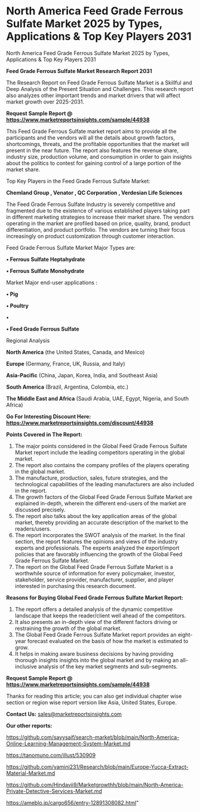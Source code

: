 # North America Feed Grade Ferrous Sulfate Market 2025 by Types, Applications & Top Key Players 2031
North America Feed Grade Ferrous Sulfate Market 2025 by Types, Applications & Top Key Players 2031

<strong>Feed Grade Ferrous Sulfate Market Research Report 2031</strong>

The Research Report on Feed Grade Ferrous Sulfate Market is a Skillful and Deep Analysis of the Present Situation and Challenges. This research report also analyzes other important trends and market drivers that will affect market growth over 2025-2031.

<strong>Request Sample Report @ <a href=https://www.marketreportsinsights.com/sample/44938>https://www.marketreportsinsights.com/sample/44938</a></strong>

This Feed Grade Ferrous Sulfate market report aims to provide all the participants and the vendors will all the details about growth factors, shortcomings, threats, and the profitable opportunities that the market will present in the near future. The report also features the revenue share, industry size, production volume, and consumption in order to gain insights about the politics to contest for gaining control of a large portion of the market share.

Top Key Players in the Feed Grade Ferrous Sulfate Market:

<strong>Chemland Group , Venator , QC Corporation , Verdesian Life Sciences</strong>

The Feed Grade Ferrous Sulfate Industry is severely competitive and fragmented due to the existence of various established players taking part in different marketing strategies to increase their market share. The vendors operating in the market are profiled based on price, quality, brand, product differentiation, and product portfolio. The vendors are turning their focus increasingly on product customization through customer interaction.

Feed Grade Ferrous Sulfate Market Major Types are:

<strong>•  Ferrous Sulfate Heptahydrate 

•  Ferrous Sulfate Monohydrate</strong>

Market Major end-user applications :

<strong>•  Pig 

•  Poultry 

•  

•  Feed Grade Ferrous Sulfate</strong>

Regional Analysis

</u><strong><b>North America</b></strong> (the United States, Canada, and Mexico)

<strong><b>Europe </b></strong>(Germany, France, UK, Russia, and Italy)

<strong><b>Asia-Pacific</b></strong> (China, Japan, Korea, India, and Southeast Asia)

<strong><b>South America</b></strong> (Brazil, Argentina, Colombia, etc.)

<strong><b>The Middle East and Africa</b></strong> (Saudi Arabia, UAE, Egypt, Nigeria, and South Africa)

<strong>Go For Interesting Discount Here: <a href=https://www.marketreportsinsights.com/discount/44938>https://www.marketreportsinsights.com/discount/44938</a></strong>

<strong>Points Covered in The Report:</strong>
<ol>
  <li>The major points considered in the Global Feed Grade Ferrous Sulfate Market report include the leading competitors operating in the global market.</li>
  <li>The report also contains the company profiles of the players operating in the global market.</li>
  <li>The manufacture, production, sales, future strategies, and the technological capabilities of the leading manufacturers are also included in the report.</li>
  <li>The growth factors of the Global Feed Grade Ferrous Sulfate Market are explained in-depth, wherein the different end-users of the market are discussed precisely.</li>
  <li>The report also talks about the key application areas of the global market, thereby providing an accurate description of the market to the readers/users.</li>
  <li>The report incorporates the SWOT analysis of the market. In the final section, the report features the opinions and views of the industry experts and professionals. The experts analyzed the export/import policies that are favorably influencing the growth of the Global Feed Grade Ferrous Sulfate Market.</li>
  <li>The report on the Global Feed Grade Ferrous Sulfate Market is a worthwhile source of information for every policymaker, investor, stakeholder, service provider, manufacturer, supplier, and player interested in purchasing this research document.</li>
</ol>
<strong>Reasons for Buying Global Feed Grade Ferrous Sulfate Market Report:</strong>

<ol>
  <li>The report offers a detailed analysis of the dynamic competitive landscape that keeps the reader/client well ahead of the competitors.</li>
  <li>It also presents an in-depth view of the different factors driving or restraining the growth of the global market.</li>
  <li>The Global Feed Grade Ferrous Sulfate Market report provides an eight-year forecast evaluated on the basis of how the market is estimated to grow.</li>
  <li>It helps in making aware business decisions by having providing thorough insights insights into the global market and by making an all-inclusive analysis of the key market segments and sub-segments.</li>
</ol>
<strong>Request Sample Report @ <a href=https://www.marketreportsinsights.com/sample/44938>https://www.marketreportsinsights.com/sample/44938</a></strong>


Thanks for reading this article; you can also get individual chapter wise section or region wise report version like Asia, United States, Europe.

<strong>Contact Us:</strong>
sales@marketreportsinsights.com

<strong>Our other reports:</strong>

<a href=https://github.com/sayysaif/search-market/blob/main/North-America-Online-Learning-Management-System-Market.md>https://github.com/sayysaif/search-market/blob/main/North-America-Online-Learning-Management-System-Market.md</a>

<a href=https://tanomuno.com/illust/530909>https://tanomuno.com/illust/530909</a>

<a href=https://github.com/yamini231/Research/blob/main/Europe-Yucca-Extract-Material-Market.md>https://github.com/yamini231/Research/blob/main/Europe-Yucca-Extract-Material-Market.md</a>

<a href=https://github.com/Hindavii9/Marketgrowthh/blob/main/North-America-Private-Detective-Services-Market.md>https://github.com/Hindavii9/Marketgrowthh/blob/main/North-America-Private-Detective-Services-Market.md</a>

<a href=https://ameblo.jp/cargo656/entry-12891308082.html>https://ameblo.jp/cargo656/entry-12891308082.html</a>"
